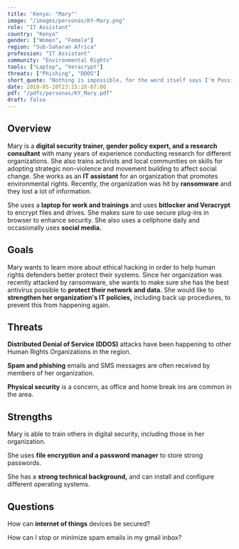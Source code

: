 ```yaml
---
title: 'Kenya: "Mary"'
image: "/images/personas/KY-Mary.png"
role: "IT Assistant"
country: "Kenya"
gender: ["Women", "Female"]
region: "Sub-Saharan Africa"
profession: "IT Assistant"
community: "Environmental Rights"
tools: ["Laptop", "Veracrypt"]
threats: ["Phishing", "DDOS"]
short_quote: "Nothing is impossible, for the word itself says I'm Possible"
date: 2019-05-20T23:15:28-07:00
pdf: "/pdfs/personas/KY_Mary.pdf"
draft: false
---
```


## Overview

Mary is a **digital security trainer, gender policy expert, and a research consultant** with many years of experience conducting research for different organizations. She also trains activists and local communities on skills for adopting strategic non-violence and movement building to affect social change. She works as an **IT assistant** for an organization that promotes environmental rights. Recently, the organization was hit by **ransomware** and they lost a lot of information.

She uses a **laptop for work and trainings** and uses **bitlocker and Veracrypt** to encrypt files and drives. She makes sure to use secure plug-ins in browser to enhance security. She also uses a cellphone daily and occasionally uses **social media.**


## Goals

Mary wants to learn more about ethical hacking in order to help human rights defenders better protect their systems. Since her organization was recently attacked by ransomware, she wants to make sure she has the best antivirus possible to **protect their network and data.** She would like to **strengthen her organization's IT policies,** including back up procedures, to prevent this from happening again.


## Threats

**Distributed Denial of Service (DDOS)** attacks have been happening to other Human Rights Organizations in the region.

**Spam and phishing** emails and SMS messages are often received by members of her organization.

**Physical security** is a concern, as office and home break ins are common in the area.


## Strengths

Mary is able to train others in digital security, including those in her organization.

She uses **file encryption and a password manager** to store strong passwords.

She has a **strong technical background,** and can install and configure different operating systems.


## Questions

How can **internet of things** devices be secured?

How can I stop or minimize spam emails in my gmail inbox?
